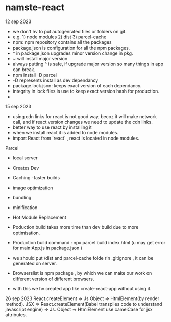 # namste-react

12 sep 2023

- we don't hv to put autogenrated files or folders on git.
- e.g. 1) node modules 2) dist 3) parcel-cache
- npm: npm repository contains all the packages
- package.json is configuration for all the npm packages.
- ^ in package.json upgrades minor version change in pkg.
- ~ will install major version
- always putting ^ is safe, if upgrade major version so many things in app can break.
- npm install -D parcel
- -D represents install as dev dependancy
- package.lock.json: keeps exact version of each dependancy.
- integrity in lock files is use to keep exact version hash for production.
-

15 sep 2023

- using cdn links for react is not good way, becoz it will make network call, and if react version changes we need to update the cdn links.
- better way to use react by installing it
- when we install react it is added to node modules.
- import React from 'react' , react is located in node modules.

Parcel

- local server
- Creates Dev
- Caching -faster builds
- image optimization
- bundling
- minification
- Hot Module Replacement

- Poduction build takes more time than dev build due to more optimisation.
- Production build command : npx parcel build index.html (u may get error for main:App.js in package.json )
- we should put /dist and parcel-cache folde rin .gitignore , it can be generated on server.
- Browserslist is npm package , by which we can make our work on different version of different browsers.
- with this we hv created app like create-react-app without using it.

26 sep 2023
React.createElement => Js Object => HtmlElement(by render method).
JSX => React.createElement(Babel transpiles code to understand javascript engine) => Js. Object => HtmlElement
use camelCase for jsx attributes.
